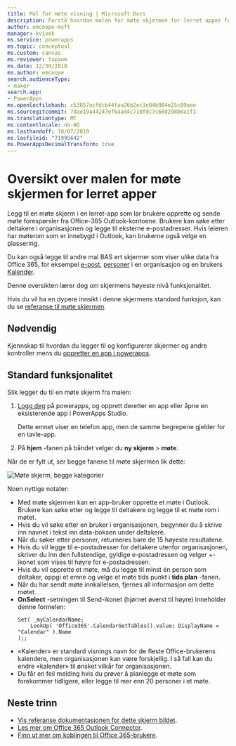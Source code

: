 ```yaml
---
title: Mal for møte visning | Microsoft Docs
description: Forstå hvordan malen for møte skjermen for lerret apper fungerer, og Utvid skjermen for dine egne bruks tilfeller
author: emcoope-msft
manager: kvivek
ms.service: powerapps
ms.topic: conceptual
ms.custom: canvas
ms.reviewer: tapanm
ms.date: 12/30/2018
ms.author: emcoope
search.audienceType:
- maker
search.app:
- PowerApps
ms.openlocfilehash: c53857acfdcb44faa26b2ec3e04b904e25c09aee
ms.sourcegitcommit: 7dae19a44247ef6aad4c718fdc7c68d298b0a1f3
ms.translationtype: MT
ms.contentlocale: nb-NO
ms.lasthandoff: 10/07/2019
ms.locfileid: "71995642"
ms.PowerAppsDecimalTransform: true
---
```

# <a name="overview-of-the-meeting-screen-template-for-canvas-apps"></a>Oversikt over malen for møte skjermen for lerret apper

Legg til en møte skjerm i en lerret-app som lar brukere opprette og sende møte forespørsler fra Office-365 Outlook-kontoene. Brukere kan søke etter deltakere i organisasjonen og legge til eksterne e-postadresser. Hvis leieren har møterom som er innebygd i Outlook, kan brukerne også velge en plassering.

Du kan også legge til andre mal BAS ert skjermer som viser ulike data fra Office 365, for eksempel [e-post](email-screen-overview.md), [personer](people-screen-overview.md) i en organisasjon og en brukers [Kalender](calendar-screen-overview.md).

Denne oversikten lærer deg om skjermens høyeste nivå funksjonalitet.

Hvis du vil ha en dypere innsikt i denne skjermens standard funksjon, kan du se [referanse til møte skjermen](meeting-screen-reference.md).

## <a name="prerequisite"></a>Nødvendig

Kjennskap til hvordan du legger til og konfigurerer skjermer og andre kontroller mens du [oppretter en app i powerapps](../data-platform-create-app-scratch.md).

## <a name="default-functionality"></a>Standard funksjonalitet

Slik legger du til en møte skjerm fra malen:

1. [Logg deg](http://web.powerapps.com?utm_source=padocs&utm_medium=linkinadoc&utm_campaign=referralsfromdoc) på powerapps, og opprett deretter en app eller åpne en eksisterende app i PowerApps Studio.

    Dette emnet viser en telefon app, men de samme begrepene gjelder for en tavle-app.

1. På **hjem** -fanen på båndet velger du **ny skjerm** > **møte**.

  Når de er fylt ut, ser begge fanene til møte skjermen lik dette:

  ![Møte skjerm, begge kategorier](media/meeting-screen/meeting-screen-full-both.png)

Noen nyttige notater:

* Med møte skjermen kan en app-bruker opprette et møte i Outlook.
  Brukere kan søke etter og legge til deltakere og legge til et møte rom i møtet.
* Hvis du vil søke etter en bruker i organisasjonen, begynner du å skrive inn navnet i tekst inn data-boksen under deltakere.
* Når du søker etter personer, returneres bare de 15 høyeste resultatene.
* Hvis du vil legge til e-postadresser for deltakere utenfor organisasjonen, skriver du inn den fullstendige, gyldige e-postadressen og velger +-ikonet som vises til høyre for e-postadressen.
* Hvis du vil opprette et møte, må du legge til minst én person som deltaker, oppgi et emne og velge et møte tids punkt i **tids plan** -fanen.
* Når du har sendt møte innkallelsen, fjernes all informasjon om dette møtet.
* **OnSelect** -setningen til Send-ikonet (hjørnet øverst til høyre) inneholder denne formelen:
    ```powerapps-comma
    Set( _myCalendarName; 
        LookUp( 'Office365'.CalendarGetTables().value; DisplayName = "Calendar" ).Name 
    );;
    ```
* «Kalender» er standard visnings navn for de fleste Office-brukerens kalendere, men organisasjonen kan være forskjellig. I så fall kan du endre «kalender» til ønsket vilkår for organisasjonen.
* Du får en feil melding hvis du prøver å planlegge et møte som forekommer tidligere, eller legge til mer enn 20 personer i et møte.

## <a name="next-steps"></a>Neste trinn

* [Vis referanse dokumentasjonen for dette skjerm bildet](./meeting-screen-reference.md).
* [Les mer om Office 365 Outlook Connector](../connections/connection-office365-outlook.md).
* [Finn ut mer om koblingen til Office 365-brukere](../connections/connection-office365-users.md).
